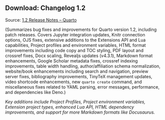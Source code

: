 ## Download: Changelog 1.2

Source: [1.2 Release Notes – Quarto](https://quarto.org/docs/download/changelog/1.2.html)

(Summarizes bug fixes and improvements for Quarto version 1.2, including patch releases. Covers Jupyter integration updates, Knitr connection options, OJS fixes, extensive additions to the Extensions API and Lua capabilities, Project profiles and environment variables, HTML format improvements including code copy and TOC styling, PDF layout and crossref fixes, Docx scaling, Revealjs updates (v4.3.1), Markdown format enhancements, Google Scholar metadata fixes, crossref indexing improvements, table width handling, author/affiliation schema normalization, website/book enhancements including search and navigation, preview server fixes, bibliography improvements, TinyTeX management updates, video shortcode enhancements, new `quarto create` command, and miscellaneous fixes related to YAML parsing, error messages, performance, and dependencies like Deno.)

*Key additions include Project Profiles, Project environment variables, Extension project types, enhanced Lua API, HTML dependency improvements, and support for more Markdown formats like Docusaurus.*


